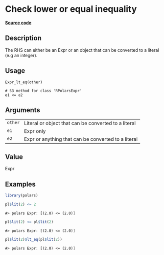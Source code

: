 

# Check lower or equal inequality

[**Source code**](https://github.com/pola-rs/r-polars/tree/main/R/expr__expr.R#L530)

## Description

The RHS can either be an Expr or an object that can be converted to a
literal (e.g an integer).

## Usage

<pre><code class='language-R'>Expr_lt_eq(other)

# S3 method for class 'RPolarsExpr'
e1 &lt;= e2
</code></pre>

## Arguments

<table>
<tr>
<td style="white-space: nowrap; font-family: monospace; vertical-align: top">
<code id="Expr_lt_eq_:_other">other</code>
</td>
<td>
Literal or object that can be converted to a literal
</td>
</tr>
<tr>
<td style="white-space: nowrap; font-family: monospace; vertical-align: top">
<code id="Expr_lt_eq_:_e1">e1</code>
</td>
<td>
Expr only
</td>
</tr>
<tr>
<td style="white-space: nowrap; font-family: monospace; vertical-align: top">
<code id="Expr_lt_eq_:_e2">e2</code>
</td>
<td>
Expr or anything that can be converted to a literal
</td>
</tr>
</table>

## Value

Expr

## Examples

``` r
library(polars)

pl$lit(2) <= 2
```

    #> polars Expr: [(2.0) <= (2.0)]

``` r
pl$lit(2) <= pl$lit(2)
```

    #> polars Expr: [(2.0) <= (2.0)]

``` r
pl$lit(2)$lt_eq(pl$lit(2))
```

    #> polars Expr: [(2.0) <= (2.0)]
